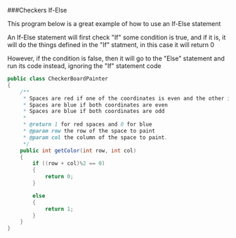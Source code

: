 ###Checkers If-Else

This program below is a great example of how to use an If-Else statement

An If-Else statement will first check "If" some condition is true, and if it is, it will do the things defined in the "If" statment, in this case it will return 0

However, if the condition is false, then it will go to the "Else" statement and run its code instead, ignoring the "If" statement code

```java
public class CheckerBoardPainter
{
    /**
     * Spaces are red if one of the coordinates is even and the other is odd
     * Spaces are blue if both coordinates are even
     * Spaces are blue if both coordinates are odd
     *
     * @return 1 for red spaces and 0 for blue
     * @param row the row of the space to paint
     * @param col the column of the space to paint.
     */
    public int getColor(int row, int col)
    {
        if ((row + col)%2 == 0)
        {
            return 0;
        }

        else
        {
            return 1;
        }
    }
}
```
